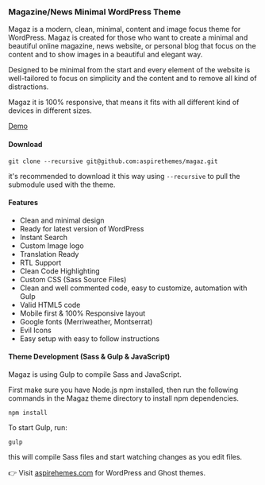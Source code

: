 ### Magazine/News Minimal WordPress Theme

Magaz is a modern, clean, minimal, content and image focus theme for WordPress. Magaz is created for those who want to create a minimal and beautiful online magazine, news website, or personal blog that focus on the content and to show images in a beautiful and elegant way.

Designed to be minimal from the start and every element of the website is well-tailored to focus on simplicity and the content and to remove all kind of distractions.

Magaz it is 100% responsive, that means it fits with all different kind of devices in different sizes.

[Demo](http://magaz-wordpress.aspirethemes.com/)

#### Download

```
git clone --recursive git@github.com:aspirethemes/magaz.git
```

it's recommended to download it this way using `--recursive` to pull the submodule used with the theme.

#### Features

- Clean and minimal design
- Ready for latest version of WordPress
- Instant Search
- Custom Image logo
- Translation Ready
- RTL Support
- Clean Code Highlighting
- Custom CSS (Sass Source Files)
- Clean and well commented code, easy to customize, automation with Gulp
- Valid HTML5 code
- Mobile first &amp; 100% Responsive layout
- Google fonts (Merriweather, Montserrat)
- Evil Icons
- Easy setup with easy to follow instructions

#### Theme Development (Sass & Gulp & JavaScript)

Magaz is using Gulp to compile Sass and JavaScript.

First make sure you have Node.js npm installed, then run the following commands in the Magaz theme directory to install npm dependencies.

```
npm install
```

To start Gulp, run:

```
gulp
```

this will compile Sass files and start watching changes as you edit files.

👉 Visit [aspirehemes.com](http://aspirethemes.com) for WordPress and Ghost themes.